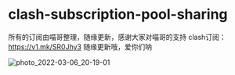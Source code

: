 # clash-subscription-pool-sharing
所有的订阅由喵哥整理，随缘更新，感谢大家对喵哥的支持
clash订阅：https://v1.mk/SR0Jhy3
随缘更新哦，爱你们呐


![photo_2022-03-06_20-19-01](https://user-images.githubusercontent.com/101450205/159101035-5eee1f49-39d7-4389-b1ce-e27bdf2bb9dc.jpg)

